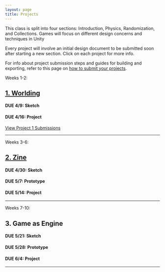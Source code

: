 ```yaml
---
layout: page
title: Projects
---
```


This class is split into four sections: Introduction, Physics, Randomization, and Collections. Games will focus on different design concerns and techniques in Unity

Every project will involve an initial design document to be submitted soon after starting a new section. Click on each project for more info.

For info about project submission steps and guides for building and exporting, refer to this page on [how to submit your projects](how-to-submit-projects.md).

Weeks 1-2:
## [1. Worlding](project-1.md)

#### **DUE 4/9**: Sketch  
#### **DUE 4/16**: Project

[View Project 1 Submissions](project-submissions.html?p=1) 

---

Weeks 3-6:
## [2. Zine](project-2.md)

#### **DUE 4/30:** Sketch
#### **DUE 5/7:** Prototype
#### **DUE 5/14:** Project

<!-- [View Project 2 Submissions](project-submissions.html?p=2) -->

---

Weeks 7-10:
## 3. Game as Engine

#### **DUE 5/21:** Sketch
#### **DUE 5/28:** Prototype 
#### **DUE 6/4:** Project

<!-- [View Project 3 Submissions](project-submissions.html?p=3) -->

---